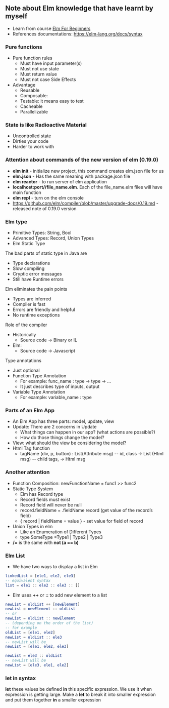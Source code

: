 ## Note about Elm knowledge that have learnt by myself

- Learn from course [Elm For Beginners](https://courses.knowthen.com/p/elm-for-beginners)
- References documentations: https://elm-lang.org/docs/syntax

### Pure functions

- Pure function rules
  - Must have input parameter(s)
  - Must not use state
  - Must return value
  - Must not case Side Effects
- Advantage
  - Reusable
  - Composable: 
  - Testable: it means easy to test
  - Cacheable
  - Parallelizable

### State is like Radioactive Material

- Uncontrolled state
- Dirties your code
- Harder to work with

### Attention about commands of the new version of elm (0.19.0)

- **elm init** - initialize new project, this command creates elm.json file for us
- **elm.json** - Has the same meaning with package.json file
- **elm reactor** - to run server of elm application
- **localhost:port//file_name.elm**. Each of the file_name.elm files will have main function
- **elm repl** - turn on the elm console
- https://github.com/elm/compiler/blob/master/upgrade-docs/0.19.md - released note of 0.19.0 version

### Elm type

- Primitive Types: String, Bool
- Advanced Types: Record, Union Types
- Elm Static Type

The bad parts of static type in Java are
- Type declarations
- Slow compiling
- Cryptic error messages
- Still have Runtime errors

Elm eliminates the pain points
- Types are inferred
- Compiler is fast
- Errors are friendly and helpful
- No runtime exceptions

Role of the compiler
- Historically
  - Source code -> Binary or IL
- Elm:
  - Source code -> Javascript

Type annotations
- Just optional
- Function Type Annotation
  - For example: func_name : type -> type -> …
  - It just describes type of inputs, output
- Variable Type Annotation
  - For example: variable_name : type

### Parts of an Elm App

- An Elm App has three parts: model, update, view
- Update: There are 2 concerns in Update
  - What things can happen in our app? (what actions are possible?)
  - How do those things change the model?
- View: what should the view be considering the model?
- Html Tag function
  - tagName (div, p, button) : List(Attribute msg) -- id, class -> List (Html msg) -- child tags, -> Html msg

### Another attention
- Function Composition: newFunctionName = func1 >> func2
- Static Type System
  - Elm has Record type
  - Record fields must exist
  - Record field will never be null
  - record.fieldName = .fieldName record (get value of the record’s field)
  - { record | fieldName = value } - set value for field of record
- Union Types in elm
  - Like an Enumeration of Different Types
  - type SomeType =Type1 | Type2 | Type3
- **/=** is the same with **not (a == b)**

### Elm List
- We have two ways to display a list in Elm

```elm
linkedList = [ele1, ele2, ele3]
-- equivalent syntax
list = ele1 :: ele2 :: ele3 :: []
```

- Elm uses **++** or **::** to add new element to a list

```elm
newList = oldList ++ [newElement]
newList = newElement :: oldList
-- or
newList = oldList :: newElement
-- (depending on the order of the list)
-- for example
oldList = [ele1, ele2]
newList = oldList :: ele3
-- newList will be
newList = [ele1, ele2, ele3]

newList = ele3 :: oldList
-- newList will be
newList = [ele3, ele1, ele2]
```

### let in syntax

**let** these values be defined **in** this specific expression.
We use it when expression is getting large. Make a **let** to break
it into smaller expression and put them together **in** a smaller expression
